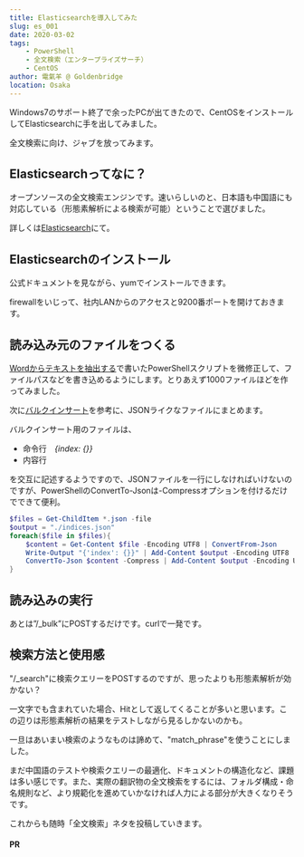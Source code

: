 ```yaml
---
title: Elasticsearchを導入してみた
slug: es_001
date: 2020-03-02
tags: 
    - PowerShell
    - 全文検索（エンタープライズサーチ）
    - CentOS
author: 電氣羊 @ Goldenbridge
location: Osaka
---
```


Windows7のサポート終了で余ったPCが出てきたので、CentOSをインストールしてElasticsearchに手を出してみました。

全文検索に向け、ジャブを放ってみます。

## Elasticsearchってなに？

オープンソースの全文検索エンジンです。速いらしいのと、日本語も中国語にも対応している（形態素解析による検索が可能）ということで選びました。

詳しくは[Elasticsearch](https://www.elastic.co/jp/)にて。

## Elasticsearchのインストール

公式ドキュメントを見ながら、yumでインストールできます。

firewallをいじって、社内LANからのアクセスと9200番ポートを開けておきます。

## 読み込み元のファイルをつくる

[Wordからテキストを抽出する](https://www.794562.xyz/pg/2020/02/17/word-extract/)で書いたPowerShellスクリプトを微修正して、ファイルパスなどを書き込めるようにします。とりあえず1000ファイルほどを作ってみました。

次に[バルクインサート](https://www.elastic.co/guide/en/elasticsearch/guide/current/bulk.html)を参考に、JSONライクなファイルにまとめます。

バルクインサート用のファイルは、

- 命令行　*{index: {}}*
- 内容行

を交互に記述するようですので、JSONファイルを一行にしなければいけないのですが、PowerShellのConvertTo-Jsonは-Compressオプションを付けるだけでできて便利。

```PowerShell
$files = Get-ChildItem *.json -file
$output = "./indices.json"
foreach($file in $files){
	$content = Get-Content $file -Encoding UTF8 | ConvertFrom-Json
	Write-Output "{'index': {}}" | Add-Content $output -Encoding UTF8
	ConvertTo-Json $content -Compress | Add-Content $output -Encoding UTF8
}
```

## 読み込みの実行

あとは”/_bulk”にPOSTするだけです。curlで一発です。

## 検索方法と使用感

"/_search"に検索クエリーをPOSTするのですが、思ったよりも形態素解析が効かない？

一文字でも含まれていた場合、Hitとして返してくることが多いと思います。この辺りは形態素解析の結果をテストしながら見るしかないのかも。

一旦はあいまい検索のようなものは諦めて、"match_phrase"を使うことにしました。

まだ中国語のテストや検索クエリーの最適化、ドキュメントの構造化など、課題は多い感じです。また、実際の翻訳物の全文検索をするには、フォルダ構成・命名規則など、より規範化を進めていかなければ人力による部分が大きくなりそうです。

これからも随時「全文検索」ネタを投稿していきます。

#### PR
<ad-text ad="ps"></ad-text>

<ad-link ad="ps"></ad-link>
<ad-link-box ad="audible"></ad-link-box>

<link-to></link-to>

